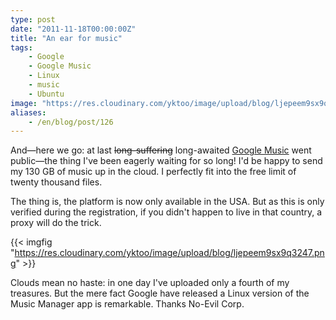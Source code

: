 ```yaml
---
type: post
date: "2011-11-18T00:00:00Z"
title: "An ear for music"
tags:
    - Google
    - Google Music
    - Linux
    - music
    - Ubuntu
image: "https://res.cloudinary.com/yktoo/image/upload/blog/ljepeem9sx9q3247.png"
aliases:
    - /en/blog/post/126
---
```


And—here we go: at last ~~long-suffering~~ long-awaited [Google Music](http://music.google.com/) went public—the thing I've been eagerly waiting for so long! I'd be happy to send my 130 GB of music up in the cloud. I perfectly fit into the free limit of twenty thousand files.

<!--more-->

The thing is, the platform is now only available in the USA. But as this is only verified during the registration, if you didn't happen to live in that country, a proxy will do the trick.

{{< imgfig "https://res.cloudinary.com/yktoo/image/upload/blog/ljepeem9sx9q3247.png" >}}

Clouds mean no haste: in one day I've uploaded only a fourth of my treasures. But the mere fact Google have released a Linux version of the Music Manager app is remarkable. Thanks No-Evil Corp.
